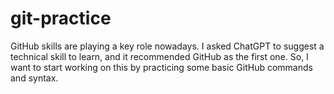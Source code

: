 # git-practice

GitHub skills are playing a key role nowadays. I asked ChatGPT to suggest a technical skill to learn, and it recommended GitHub as the first one. So, I want to start working on this by practicing some basic GitHub commands and syntax.
